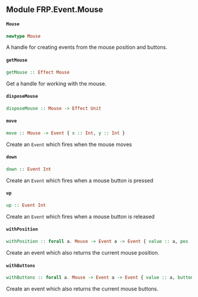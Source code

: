 ## Module FRP.Event.Mouse

#### `Mouse`

``` purescript
newtype Mouse
```

A handle for creating events from the mouse position and buttons.

#### `getMouse`

``` purescript
getMouse :: Effect Mouse
```

Get a handle for working with the mouse.

#### `disposeMouse`

``` purescript
disposeMouse :: Mouse -> Effect Unit
```

#### `move`

``` purescript
move :: Mouse -> Event { x :: Int, y :: Int }
```

Create an `Event` which fires when the mouse moves

#### `down`

``` purescript
down :: Event Int
```

Create an `Event` which fires when a mouse button is pressed

#### `up`

``` purescript
up :: Event Int
```

Create an `Event` which fires when a mouse button is released

#### `withPosition`

``` purescript
withPosition :: forall a. Mouse -> Event a -> Event { value :: a, pos :: Maybe { x :: Int, y :: Int } }
```

Create an event which also returns the current mouse position.

#### `withButtons`

``` purescript
withButtons :: forall a. Mouse -> Event a -> Event { value :: a, buttons :: Set Int }
```

Create an event which also returns the current mouse buttons.



